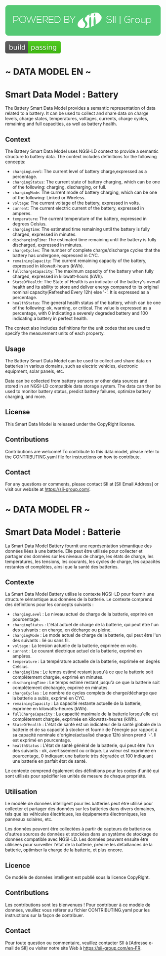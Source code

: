 [![N|SII](https://github.com/ayoub198fillali/SiiDM-Battery/blob/main/Assets/POWERED%20BY.png?raw=true)](https://www.sii.com)

[![Build Status](https://github.com/ayoub198fillali/SiiDM-Battery/blob/main/Assets/passing.svg)](https://github.com/ayoub198fillali/SiiDM-Battery)

# ~ DATA MODEL EN ~

# Smart Data Model : Battery

The Battery Smart Data Model provides a semantic representation of data related to a battery. It can be used to collect and share data on charge levels, charge states, temperatures, voltages, currents, charge cycles, remaining and full capacities, as well as battery health.

## Context

The Battery Smart Data Model uses NGSI-LD context to provide a semantic structure to battery data. The context includes definitions for the following concepts:

- `chargingLevel`: The current level of battery charge,expressed as a percentage.
- `chargingStatus`: The current state of battery charging, which can be one of the following: charging, discharging, or full.
- `chargingMode`: The current mode of battery charging, which can be one of the following: Linked or Wireless.
- `voltage`: The current voltage of the battery, expressed in volts.
- `current`: The current electric current of the battery, expressed in amperes.
- `temperature`: The current temperature of the battery, expressed in degrees Celsius.
- `chargingTime`: The estimated time remaining until the battery is fully charged, expressed in minutes.
- `dischargingTime`: The estimated time remaining until the battery is fully discharged, expressed in minutes.
- `chargeCycles`: The number of complete charge/discharge cycles that the battery has undergone, expressed in CYC.
- `remainingCapacity`: The current remaining capacity of the battery, expressed in kilowatt-hours (kWh).
- `fullChargeCapacity`: The maximum capacity of the battery when fully charged, expressed in kilowatt-hours (kWh).
- `StateOfHealth`: The State of Health is an indicator of the battery's overall health and its ability to store and deliver energy compared to its original nominal capacity(Refreshed Every 12h) else '-'. It is expressed as a percentage.
- `healthStatus`: The general health status of the battery, which can be one of the following: ok, warning, or critical. The value is expressed as a percentage, with 0 indicating a severely degraded battery and 100 indicating a battery in perfect health.

The context also includes definitions for the unit codes that are used to specify the measurement units of each property.

## Usage

The Battery Smart Data Model can be used to collect and share data on batteries in various domains, such as electric vehicles, electronic equipment, solar panels, etc.

Data can be collected from battery sensors or other data sources and stored in an NGSI-LD compatible data storage system. The data can then be used to monitor battery status, predict battery failures, optimize battery charging, and more.

## License

This Smart Data Model is released under the CopyRight license.

## Contributions

Contributions are welcome! To contribute to this data model, please refer to the CONTRIBUTING.yaml file for instructions on how to contribute.

## Contact

For any questions or comments, please contact SII at [SII Email Address] or visit our website at https://sii-group.com/.

# ~ DATA MODEL FR ~

# Smart Data Model : Batterie

La Smart Data Model Battery fournit une représentation sémantique des données liées à une batterie. Elle peut être utilisée pour collecter et partager des données sur les niveaux de charge, les états de charge, les températures, les tensions, les courants, les cycles de charge, les capacités restantes et complètes, ainsi que la santé des batteries.

## Contexte

La Smart Data Model Battery utilise le contexte NGSI-LD pour fournir une structure sémantique aux données de la batterie. Le contexte comprend des définitions pour les concepts suivants :

- `chargingLevel` : Le niveau actuel de charge de la batterie, exprimé en pourcentage.
- `chargingStatus` : L'état actuel de charge de la batterie, qui peut être l'un des suivants : en charge, en décharge ou pleine.
- `chargingMode` : Le mode actuel de charge de la batterie, qui peut être l'un des suivants : lié ou sans fil.
- `voltage` : La tension actuelle de la batterie, exprimée en volts.
- `current` : Le courant électrique actuel de la batterie, exprimé en ampères.
- `temperature` : La température actuelle de la batterie, exprimée en degrés Celsius.
- `chargingTime` : Le temps estimé restant jusqu'à ce que la batterie soit complètement chargée, exprimé en minutes.
- `dischargingTime` : Le temps estimé restant jusqu'à ce que la batterie soit complètement déchargée, exprimé en minutes.
- `chargeCycles` : Le nombre de cycles complets de charge/décharge que la batterie a subis, exprimé en CYC.
- `remainingCapacity` : La capacité restante actuelle de la batterie, exprimée en kilowatts-heures (kWh).
- `fullChargeCapacity` : La capacité maximale de la batterie lorsqu'elle est complètement chargée, exprimée en kilowatts-heures (kWh).
- `StateOfHealth` : L'état de santé est un indicateur de la santé globale de la batterie et de sa capacité à stocker et fournir de l'énergie par rapport à sa capacité nominale d'origine(actualisé chaque 12h) sinon prend '-'. Il est exprimé en pourcentage.
- `healthStatus` : L'état de santé général de la batterie, qui peut être l'un des suivants : ok, avertissement ou critique. La valeur est exprimée en pourcentage, 0 indiquant une batterie très dégradée et 100 indiquant une batterie en parfait état de santé.

Le contexte comprend également des définitions pour les codes d'unité qui sont utilisés pour spécifier les unités de mesure de chaque propriété.

## Utilisation

Le modèle de données intelligent pour les batteries peut être utilisé pour collecter et partager des données sur les batteries dans divers domaines, tels que les véhicules électriques, les équipements électroniques, les panneaux solaires, etc.

Les données peuvent être collectées à partir de capteurs de batterie ou d'autres sources de données et stockées dans un système de stockage de données compatible avec NGSI-LD. Les données peuvent ensuite être utilisées pour surveiller l'état de la batterie, prédire les défaillances de la batterie, optimiser la charge de la batterie, et plus encore.

## Licence

Ce modèle de données intelligent est publié sous la licence CopyRight.

## Contributions

Les contributions sont les bienvenues ! Pour contribuer à ce modèle de données, veuillez vous référer au fichier CONTRIBUTING.yaml pour les instructions sur la façon de contribuer.

## Contact

Pour toute question ou commentaire, veuillez contacter SII à [Adresse e-mail de SII] ou visiter notre site Web à https://sii-group.com/en-FR.
